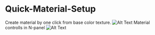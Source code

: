 # Quick-Material-Setup
Create material by one click from base color texture.
![Alt Text](readme/Timeline1.gif)
Material controlls in N-panel
![Alt Text](readme/Timeline2.gif)
